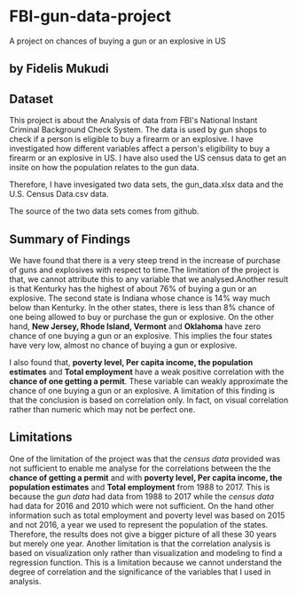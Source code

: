 # FBI-gun-data-project
A project on chances of buying a gun or an explosive in US
## by Fidelis Mukudi


## Dataset

This project is about the Analysis of data from FBI's National Instant Criminal Background Check System. The data is used by gun shops to check if a person is eligible to buy a firearm or an explosive. I have investigated how different variables affect a person's eligibility to buy a firearm or an explosive in US. I have also used the US census data to get an insite on how the population relates to the gun data.

Therefore, I have invesigated two data sets, the gun_data.xlsx data and the U.S. Census Data.csv data.

The source of the two data sets comes from github.

## Summary of Findings

We have found that there is a very steep trend in the increase of purchase of guns and explosives with respect to time.The limitation of the project is that, we cannot attribute this to any variable that we analysed.Another result is that Kenturky has the highest of about 76% of buying a gun or an explosive. The second state is Indiana whose chance is 14% way much below than Kenturky. In the other states, there is less than 8% chance of one being allowed to buy or purchase the gun or explosive. On the other hand, **New Jersey, Rhode Island, Vermont** and **Oklahoma** have zero chance of one buying a gun or an explosive. This implies the four states have very low, almost no chance of buying a gun or explosive. 

I also found that, **poverty level, Per capita income,  the population estimates** and  **Total employment** have a weak positive correlation with the **chance of one getting a permit**. These variable can weakly approximate the chance of one buying a gun or an explosive. A limitation of this finding is that the conclusion is based on correlation only. In fact, on visual correlation rather than numeric which may not be perfect one.


## Limitations

One of the limitation of the project was that the *census data* provided was not sufficient to enable me analyse for the correlations between the the **chance of getting a permit** and with **poverty level, Per capita income,  the population estimates** and  **Total employment** from 1988 to 2017. This is because the *gun data* had data from 1988 to 2017 while the *census data* had data for 2016 and 2010 which were not sufficient. On the hand other information such as total employment and poverty level was based on 2015 and not 2016, a year we used to represent the population of the states. Therefore, the results does not give a bigger picture of all these 30 years but merely one year.
Another limitation is that the correlation analysis is based on visualization only rather than visualization and modeling to find a regression function. This is a limitation because we cannot understand the degree of correlation and the significance of the variables that I used in analysis.
